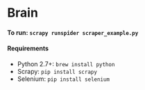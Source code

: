 # Brain

#### To run: `scrapy runspider scraper_example.py`

#### Requirements
* Python 2.7+: `brew install python`
* Scrapy: `pip install scrapy`
* Selenium: `pip install selenium`
